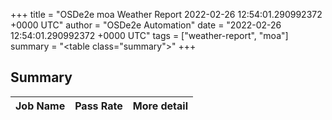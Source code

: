 +++
title = "OSDe2e moa Weather Report 2022-02-26 12:54:01.290992372 +0000 UTC"
author = "OSDe2e Automation"
date = "2022-02-26 12:54:01.290992372 +0000 UTC"
tags = ["weather-report", "moa"]
summary = "<table class=\"summary\"></table>"
+++
## Summary

| Job Name | Pass Rate | More detail |
|----------|-----------|-------------|




